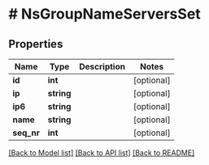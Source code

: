 # # NsGroupNameServersSet

## Properties

Name | Type | Description | Notes
------------ | ------------- | ------------- | -------------
**id** | **int** |  | [optional]
**ip** | **string** |  | [optional]
**ip6** | **string** |  | [optional]
**name** | **string** |  | [optional]
**seq_nr** | **int** |  | [optional]

[[Back to Model list]](../../README.md#models) [[Back to API list]](../../README.md#endpoints) [[Back to README]](../../README.md)
